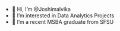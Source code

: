 - 👋 Hi, I’m @Joshimalvika
- 👀 I’m interested in Data Analytics Projects
- 🌱 I’m a recent MSBA graduate from SFSU

<!---
Joshimalvika/Joshimalvika is a ✨ special ✨ repository because its `README.md` (this file) appears on your GitHub profile.
You can click the Preview link to take a look at your changes.
--->
